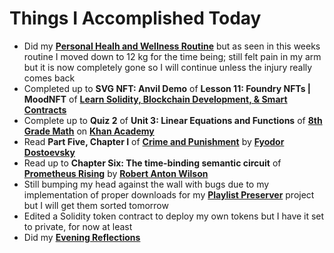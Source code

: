 # Things I Accomplished Today

- Did my **[Personal Healh and Wellness Routine](../../routines/personal-health-and-wellness-routine-2024-week-10.md)** but as seen in this weeks routine I moved down to 12 kg for the time being; still felt pain in my arm but it is now completely gone so I will continue unless the injury really comes back
- Completed up to **SVG NFT: Anvil Demo** of **Lesson 11: Foundry NFTs | MoodNFT** of **[Learn Solidity, Blockchain Development, & Smart Contracts](https://www.youtube.com/watch?v=umepbfKp5rI)**
- Complete up to **Quiz 2** of **Unit 3: Linear Equations and Functions** of **[8th Grade Math](https://www.khanacademy.org/math/cc-eighth-grade-math)** on **[Khan Academy](https://www.khanacademy.org)**
- Read **Part Five, Chapter I** of **[Crime and Punishment](https://www.goodreads.com/book/show/7144.Crime_and_Punishment)** by **[Fyodor Dostoevsky](https://www.goodreads.com/author/show/3137322.Fyodor_Dostoevsky)**
- Read up to **Chapter Six: The time-binding semantic circuit** of **[Prometheus Rising](https://www.goodreads.com/book/show/28597.Prometheus_Rising)** by **[Robert Anton Wilson](https://www.goodreads.com/author/show/2918.Robert_Anton_Wilson)**
- Still bumping my head against the wall with bugs due to my implementation of proper downloads for my **[Playlist Preserver](https://github.com/evorhard/Playlist-Preserver)** project but I will get them sorted tomorrow
- Edited a Solidity token contract to deploy my own tokens but I have it set to private, for now at least
- Did my **[Evening Reflections](../../routines/evening-reflections.md)**
